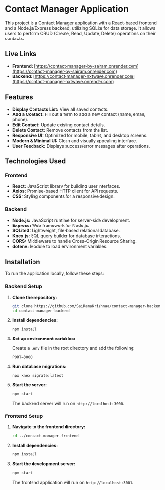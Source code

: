 # Contact Manager Application

This project is a Contact Manager application with a React-based frontend and a Node.js/Express backend, utilizing SQLite for data storage. It allows users to perform CRUD (Create, Read, Update, Delete) operations on their contacts.

## Live Links

- **Frontend:** [https://contact-manager-by-sairam.onrender.com](https://contact-manager-by-sairam.onrender.com)
- **Backend:** [https://contact-manager-nxtwave.onrender.com](https://contact-manager-nxtwave.onrender.com)

## Features

- **Display Contacts List:** View all saved contacts.
- **Add a Contact:** Fill out a form to add a new contact (name, email, phone).
- **Edit Contact:** Update existing contact details.
- **Delete Contact:** Remove contacts from the list.
- **Responsive UI:** Optimized for mobile, tablet, and desktop screens.
- **Modern & Minimal UI:** Clean and visually appealing interface.
- **User Feedback:** Displays success/error messages after operations.

## Technologies Used

### Frontend

- **React:** JavaScript library for building user interfaces.
- **Axios:** Promise-based HTTP client for API requests.
- **CSS:** Styling components for a responsive design.

### Backend

- **Node.js:** JavaScript runtime for server-side development.
- **Express:** Web framework for Node.js.
- **SQLite3:** Lightweight, file-based relational database.
- **Knex.js:** SQL query builder for database interactions.
- **CORS:** Middleware to handle Cross-Origin Resource Sharing.
- **dotenv:** Module to load environment variables.

## Installation

To run the application locally, follow these steps:

### Backend Setup

1. **Clone the repository:**

   ```bash
   git clone https://github.com/SaiRamaKrishnaa/contact-manager-backend.git
   cd contact-manager-backend
   ```

2. **Install dependencies:**

   ```bash
   npm install
   ```

3. **Set up environment variables:**

   Create a `.env` file in the root directory and add the following:

   ```env
   PORT=3000
   ```

4. **Run database migrations:**

   ```bash
   npx knex migrate:latest
   ```

5. **Start the server:**

   ```bash
   npm start
   ```

   The backend server will run on `http://localhost:3000`.

### Frontend Setup

1. **Navigate to the frontend directory:**

   ```bash
   cd ../contact-manager-frontend
   ```

2. **Install dependencies:**

   ```bash
   npm install
   ```

3. **Start the development server:**

   ```bash
   npm start
   ```

   The frontend application will run on `http://localhost:3001`.

